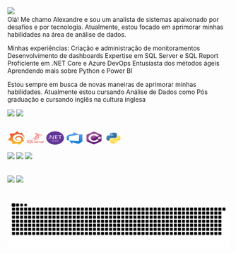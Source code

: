 <img src="https://readme-typing-svg.herokuapp.com/?font=Righteous&size=35&center=true&vCenter=true&width=500&height=70&duration=4000&lines=Bem+Vindo!+👋;+Me+Chamo+Alexandre!;" />
</h1>

<br>
Olá!
Me chamo Alexandre e sou um analista de sistemas apaixonado por desafios e por tecnologia. Atualmente, estou focado em aprimorar minhas habilidades na área de análise de dados. 

Minhas experiências: 
 Criação e administração de monitoramentos
 Desenvolvimento de dashboards
 Expertise em SQL Server e SQL Report
 Proficiente em .NET Core e Azure DevOps
 Entusiasta dos métodos ágeis
 Aprendendo mais sobre Python e Power BI

Estou sempre em busca de novas maneiras de aprimorar minhas habilidades.
Atualmente estou cursando Análise de Dados como Pós graduação e cursando inglês na cultura inglesa
<br>

<img width="52%" src="https://github-readme-stats.vercel.app/api?username=AlexandreMarq&show_icons=true&theme=outrun&count_private=true">  <img width="40%" src="https://github-readme-stats.vercel.app/api/top-langs/?username=AlexandreMarq&layout=compact&theme=outrun">

<div style="display: inline_block"><br>
  <img align="center" alt="Rafa-Csharp" height="30" width="40" src="https://raw.githubusercontent.com/devicons/devicon/master/icons/grafana/grafana-original.svg">
  <img align="center" alt="Rafa-Csharp" height="30" width="40" src="https://raw.githubusercontent.com/devicons/devicon/master/icons/microsoftsqlserver/microsoftsqlserver-plain-wordmark.svg">
  <img align="center" alt="Rafa-Csharp" height="30" width="40" src="https://raw.githubusercontent.com/devicons/devicon/master/icons/dotnetcore/dotnetcore-original.svg">
  <img align="center" alt="Rafa-Csharp" height="30" width="40" src="https://raw.githubusercontent.com/devicons/devicon/master/icons/azuredevops/azuredevops-original.svg">
  <img align="center" alt="Rafa-Csharp" height="30" width="40" src="https://raw.githubusercontent.com/devicons/devicon/master/icons/csharp/csharp-original.svg">
  <img align="center" alt="Rafa-Python" height="30" width="40" src="https://raw.githubusercontent.com/devicons/devicon/master/icons/python/python-original.svg">
</div>

<div><br>
  <img width="42%" src="https://github-readme-stats.vercel.app/api/pin/?username=AlexandreMarq&repo=ProjetoTccEmpresa_API&theme=outrun">
  <img width="42%" src="https://github-readme-stats.vercel.app/api/pin/?username=AlexandreMarq&repo=ProjetoTccEmpresa_Banco&theme=outrun">
  <img width="42%" src="https://github-readme-stats.vercel.app/api/pin/?username=AlexandreMarq&repo=api_python&theme=outrun">
</div>
 
<div><br><br>
  <a href = "mailto:alexandremarqq@gmail.com"><img src="https://img.shields.io/badge/Gmail-D14836?style=for-the-badge&logo=gmail&logoColor=white" target="_blank"></a>
  <a href="https://www.linkedin.com/in/alexandre-marques-4857b8140/" target="_blank"><img src="https://img.shields.io/badge/-LinkedIn-%230077B5?style=for-the-badge&logo=linkedin&logoColor=white" target="_blank">
  </div>
    
<div><br>
  <!-- <img width="42%" src="https://github-readme-stats.vercel.app/api/pin/?username=AlexandreMarq&repo=AppBase&theme=outrun">
  <img width="42%" src="https://github-readme-stats.vercel.app/api/pin/?username=AlexandreMarq&repo=compose_tools_kit&theme=outrun">
  <img width="42%" src="https://github-readme-stats.vercel.app/api/pin/?username=AlexandreMarq&repo=google_course_jetpack_compose_mars_photos&theme=outrun">
  <img width="42%" src="https://github-readme-stats.vercel.app/api/pin/?username=AlexandreMarq&repo=google_course_jetpack_compose_article&theme=outrun">
  <img width="42%" src="https://github-readme-stats.vercel.app/api/pin/?username=AlexandreMarq&repo=FilmesCoroutines&theme=outrun">
  <img width="42%" src="https://github-readme-stats.vercel.app/api/pin/?username=AlexandreMarq&repo=google_course_jetpack_compose_quadrant&theme=outrun"> -->
</div>
<div><br>
  <picture>
    <source media="(prefers-color-scheme: dark)" srcset="https://raw.githubusercontent.com/AlexandreMarq/AlexandreMarq/output/github-contribution-grid-snake-dark.svg">
    <source media="(prefers-color-scheme: light)" srcset="https://raw.githubusercontent.com/AlexandreMarq/AlexandreMarq/output/github-contribution-grid-snake.svg">
    <img alt="github contribution grid snake animation" src="https://raw.githubusercontent.com/AlexandreMarq/AlexandreMarq/output/github-contribution-grid-snake.svg">
  </picture>

</div>
